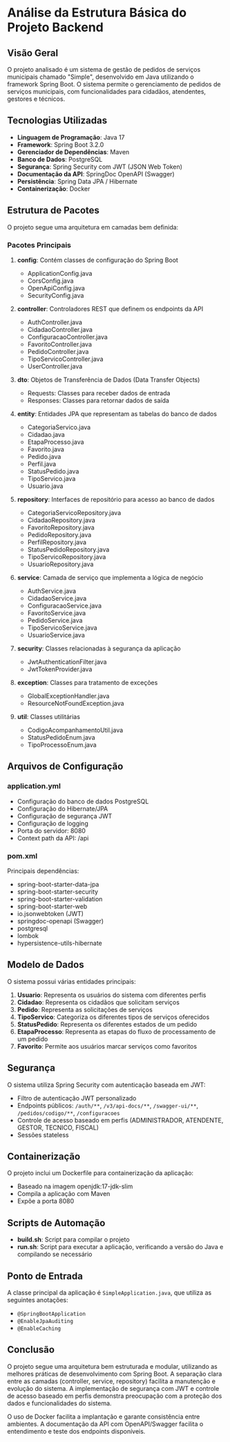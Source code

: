 # Análise da Estrutura Básica do Projeto Backend

## Visão Geral

O projeto analisado é um sistema de gestão de pedidos de serviços municipais chamado "Simple", desenvolvido em Java utilizando o framework Spring Boot. O sistema permite o gerenciamento de pedidos de serviços municipais, com funcionalidades para cidadãos, atendentes, gestores e técnicos.

## Tecnologias Utilizadas

- **Linguagem de Programação**: Java 17
- **Framework**: Spring Boot 3.2.0
- **Gerenciador de Dependências**: Maven
- **Banco de Dados**: PostgreSQL
- **Segurança**: Spring Security com JWT (JSON Web Token)
- **Documentação da API**: SpringDoc OpenAPI (Swagger)
- **Persistência**: Spring Data JPA / Hibernate
- **Containerização**: Docker

## Estrutura de Pacotes

O projeto segue uma arquitetura em camadas bem definida:

### Pacotes Principais

1. **config**: Contém classes de configuração do Spring Boot
   - ApplicationConfig.java
   - CorsConfig.java
   - OpenApiConfig.java
   - SecurityConfig.java

2. **controller**: Controladores REST que definem os endpoints da API
   - AuthController.java
   - CidadaoController.java
   - ConfiguracaoController.java
   - FavoritoController.java
   - PedidoController.java
   - TipoServicoController.java
   - UserController.java

3. **dto**: Objetos de Transferência de Dados (Data Transfer Objects)
   - Requests: Classes para receber dados de entrada
   - Responses: Classes para retornar dados de saída

4. **entity**: Entidades JPA que representam as tabelas do banco de dados
   - CategoriaServico.java
   - Cidadao.java
   - EtapaProcesso.java
   - Favorito.java
   - Pedido.java
   - Perfil.java
   - StatusPedido.java
   - TipoServico.java
   - Usuario.java

5. **repository**: Interfaces de repositório para acesso ao banco de dados
   - CategoriaServicoRepository.java
   - CidadaoRepository.java
   - FavoritoRepository.java
   - PedidoRepository.java
   - PerfilRepository.java
   - StatusPedidoRepository.java
   - TipoServicoRepository.java
   - UsuarioRepository.java

6. **service**: Camada de serviço que implementa a lógica de negócio
   - AuthService.java
   - CidadaoService.java
   - ConfiguracaoService.java
   - FavoritoService.java
   - PedidoService.java
   - TipoServicoService.java
   - UsuarioService.java

7. **security**: Classes relacionadas à segurança da aplicação
   - JwtAuthenticationFilter.java
   - JwtTokenProvider.java

8. **exception**: Classes para tratamento de exceções
   - GlobalExceptionHandler.java
   - ResourceNotFoundException.java

9. **util**: Classes utilitárias
   - CodigoAcompanhamentoUtil.java
   - StatusPedidoEnum.java
   - TipoProcessoEnum.java

## Arquivos de Configuração

### application.yml
- Configuração do banco de dados PostgreSQL
- Configuração do Hibernate/JPA
- Configuração de segurança JWT
- Configuração de logging
- Porta do servidor: 8080
- Context path da API: /api

### pom.xml
Principais dependências:
- spring-boot-starter-data-jpa
- spring-boot-starter-security
- spring-boot-starter-validation
- spring-boot-starter-web
- io.jsonwebtoken (JWT)
- springdoc-openapi (Swagger)
- postgresql
- lombok
- hypersistence-utils-hibernate

## Modelo de Dados

O sistema possui várias entidades principais:

1. **Usuario**: Representa os usuários do sistema com diferentes perfis
2. **Cidadao**: Representa os cidadãos que solicitam serviços
3. **Pedido**: Representa as solicitações de serviços
4. **TipoServico**: Categoriza os diferentes tipos de serviços oferecidos
5. **StatusPedido**: Representa os diferentes estados de um pedido
6. **EtapaProcesso**: Representa as etapas do fluxo de processamento de um pedido
7. **Favorito**: Permite aos usuários marcar serviços como favoritos

## Segurança

O sistema utiliza Spring Security com autenticação baseada em JWT:
- Filtro de autenticação JWT personalizado
- Endpoints públicos: `/auth/**`, `/v3/api-docs/**`, `/swagger-ui/**`, `/pedidos/codigo/**`, `/configuracoes`
- Controle de acesso baseado em perfis (ADMINISTRADOR, ATENDENTE, GESTOR, TECNICO, FISCAL)
- Sessões stateless

## Containerização

O projeto inclui um Dockerfile para containerização da aplicação:
- Baseado na imagem openjdk:17-jdk-slim
- Compila a aplicação com Maven
- Expõe a porta 8080

## Scripts de Automação

- **build.sh**: Script para compilar o projeto
- **run.sh**: Script para executar a aplicação, verificando a versão do Java e compilando se necessário

## Ponto de Entrada

A classe principal da aplicação é `SimpleApplication.java`, que utiliza as seguintes anotações:
- `@SpringBootApplication`
- `@EnableJpaAuditing`
- `@EnableCaching`

## Conclusão

O projeto segue uma arquitetura bem estruturada e modular, utilizando as melhores práticas de desenvolvimento com Spring Boot. A separação clara entre as camadas (controller, service, repository) facilita a manutenção e evolução do sistema. A implementação de segurança com JWT e controle de acesso baseado em perfis demonstra preocupação com a proteção dos dados e funcionalidades do sistema.

O uso de Docker facilita a implantação e garante consistência entre ambientes. A documentação da API com OpenAPI/Swagger facilita o entendimento e teste dos endpoints disponíveis.
